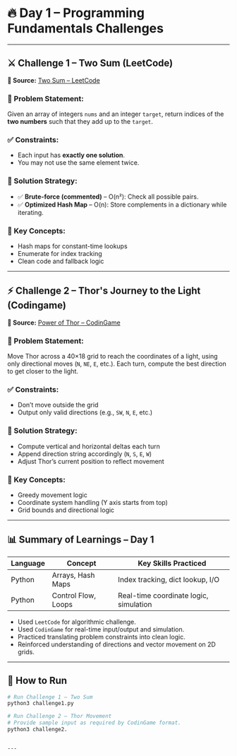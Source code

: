 # 🔥 Day 1 – Programming Fundamentals Challenges

---

## ⚔️ Challenge 1 – Two Sum (LeetCode)

**🔗 Source:** [Two Sum – LeetCode](https://leetcode.com/problems/two-sum/)

### 🧠 Problem Statement:
Given an array of integers `nums` and an integer `target`, return indices of the **two numbers** such that they add up to the `target`.

### ✅ Constraints:
- Each input has **exactly one solution**.
- You may not use the same element twice.

### 🚀 Solution Strategy:
- ✅ **Brute-force (commented)** – O(n²): Check all possible pairs.
- ✅ **Optimized Hash Map** – O(n): Store complements in a dictionary while iterating.

### 📌 Key Concepts:
- Hash maps for constant-time lookups
- Enumerate for index tracking
- Clean code and fallback logic

---

## ⚡ Challenge 2 – Thor's Journey to the Light (Codingame)

**🔗 Source:** [Power of Thor – CodinGame](https://www.codingame.com/ide/puzzle/power-of-thor-episode-1)

### 🧠 Problem Statement:
Move Thor across a 40×18 grid to reach the coordinates of a light, using only directional moves (`N`, `NE`, `E`, etc.). Each turn, compute the best direction to get closer to the light.

### ✅ Constraints:
- Don’t move outside the grid
- Output only valid directions (e.g., `SW`, `N`, `E`, etc.)

### 🚀 Solution Strategy:
- Compute vertical and horizontal deltas each turn
- Append direction string accordingly (`N`, `S`, `E`, `W`)
- Adjust Thor’s current position to reflect movement

### 📌 Key Concepts:
- Greedy movement logic
- Coordinate system handling (Y axis starts from top)
- Grid bounds and directional logic

---

## 📊 Summary of Learnings – Day 1

| Language | Concept                     | Key Skills Practiced                    |
|----------|-----------------------------|-----------------------------------------|
| Python   | Arrays, Hash Maps           | Index tracking, dict lookup, I/O        |
| Python   | Control Flow, Loops         | Real-time coordinate logic, simulation  |

- Used `LeetCode` for algorithmic challenge.
- Used `CodinGame` for real-time input/output and simulation.
- Practiced translating problem constraints into clean logic.
- Reinforced understanding of directions and vector movement on 2D grids.

---

## 🧪 How to Run

```bash
# Run Challenge 1 – Two Sum
python3 challenge1.py

# Run Challenge 2 – Thor Movement
# Provide sample input as required by CodinGame format.
python3 challenge2.


---
